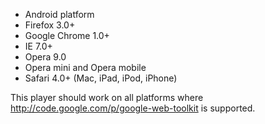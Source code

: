   * Android platform
  * Firefox 3.0+
  * Google Chrome 1.0+
  * IE 7.0+
  * Opera 9.0
  * Opera mini and Opera mobile
  * Safari 4.0+ (Mac, iPad, iPod, iPhone)

This player should work on all platforms where http://code.google.com/p/google-web-toolkit is supported.